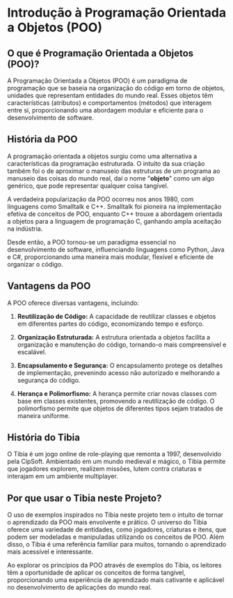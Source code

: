 # Introdução à Programação Orientada a Objetos (POO)

## O que é Programação Orientada a Objetos (POO)?

A Programação Orientada a Objetos (POO) é um paradigma de programação que se baseia na organização do código em torno de objetos, unidades que representam entidades do mundo real. Esses objetos têm características (atributos) e comportamentos (métodos) que interagem entre si, proporcionando uma abordagem modular e eficiente para o desenvolvimento de software.

## História da POO

A programação orientada a objetos surgiu como uma alternativa a características da programação estruturada. O intuito da sua criação também foi o de aproximar o manuseio das estruturas de um programa ao manuseio das coisas do mundo real, daí o nome "**objeto**" como um algo genérico, que pode representar qualquer coisa tangível.

A verdadeira popularização da POO ocorreu nos anos 1980, com linguagens como Smalltalk e C++. Smalltalk foi pioneira na implementação efetiva de conceitos de POO, enquanto C++ trouxe a abordagem orientada a objetos para a linguagem de programação C, ganhando ampla aceitação na indústria.

Desde então, a POO tornou-se um paradigma essencial no desenvolvimento de software, influenciando linguagens como Python, Java e C#, proporcionando uma maneira mais modular, flexível e eficiente de organizar o código.

## Vantagens da POO

A POO oferece diversas vantagens, incluindo:

1. **Reutilização de Código:** A capacidade de reutilizar classes e objetos em diferentes partes do código, economizando tempo e esforço.

2. **Organização Estruturada:** A estrutura orientada a objetos facilita a organização e manutenção do código, tornando-o mais compreensível e escalável.

3. **Encapsulamento e Segurança:** O encapsulamento protege os detalhes de implementação, prevenindo acesso não autorizado e melhorando a segurança do código.

4. **Herança e Polimorfismo:** A herança permite criar novas classes com base em classes existentes, promovendo a reutilização de código. O polimorfismo permite que objetos de diferentes tipos sejam tratados de maneira uniforme.

## História do Tibia

O Tibia é um jogo online de role-playing que remonta a 1997, desenvolvido pela CipSoft. Ambientado em um mundo medieval e mágico, o Tibia permite que jogadores explorem, realizem missões, lutem contra criaturas e interajam em um ambiente multiplayer.

## Por que usar o Tibia neste Projeto?

O uso de exemplos inspirados no Tibia neste projeto tem o intuito de tornar o aprendizado da POO mais envolvente e prático. O universo do Tibia oferece uma variedade de entidades, como jogadores, criaturas e itens, que podem ser modeladas e manipuladas utilizando os conceitos de POO. Além disso, o Tibia é uma referência familiar para muitos, tornando o aprendizado mais acessível e interessante.

Ao explorar os princípios da POO através de exemplos do Tibia, os leitores têm a oportunidade de aplicar os conceitos de forma tangível, proporcionando uma experiência de aprendizado mais cativante e aplicável no desenvolvimento de aplicações do mundo real.


